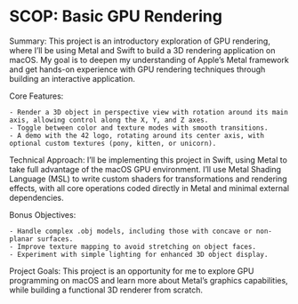 # SCOP: Basic GPU Rendering

Summary: This project is an introductory exploration of GPU rendering, where I’ll be using Metal and Swift to build a 3D rendering application on macOS. My goal is to deepen my understanding of Apple’s Metal framework and get hands-on experience with GPU rendering techniques through building an interactive application.

Core Features:

    - Render a 3D object in perspective view with rotation around its main axis, allowing control along the X, Y, and Z axes.
    - Toggle between color and texture modes with smooth transitions.
    - A demo with the 42 logo, rotating around its center axis, with optional custom textures (pony, kitten, or unicorn).

Technical Approach: I’ll be implementing this project in Swift, using Metal to take full advantage of the macOS GPU environment. I’ll use Metal Shading Language (MSL) to write custom shaders for transformations and rendering effects, with all core operations coded directly in Metal and minimal external dependencies.

Bonus Objectives:

    - Handle complex .obj models, including those with concave or non-planar surfaces.
    - Improve texture mapping to avoid stretching on object faces.
    - Experiment with simple lighting for enhanced 3D object display.

Project Goals: This project is an opportunity for me to explore GPU programming on macOS and learn more about Metal’s graphics capabilities, while building a functional 3D renderer from scratch.
